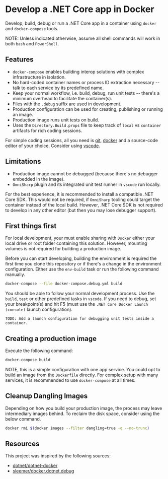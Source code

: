 # Develop a .NET Core app in Docker

Develop, build, debug or run a .NET Core app in a container using `docker` and `docker-compose` tools.

NOTE: Unless indicated otherwise, assume all shell commands will work in both `bash` and `PowerShell`.

## Features

* `docker-compose` enables building interop solutions with complex infrastructure in isolation.
* No hard-coded container names or process ID extraction necessary -- talk to each service by its predefined name.
* Keep your normal workflow, i.e. build, debug, run unit tests -- there's a minimum overhead to facilitate the container(s).
* Files with the `.debug` suffix are used in development.
* Production configuration can be used for creating, publishing or running an image.
* Production image runs unit tests on build.
* Uses the `Directory.Build.props` file to keep track of `local` vs `container` artifacts for rich coding sessions.

For simple coding sessions, all you need is [git](https://git-scm.com/), [docker](https://www.docker.com/) and a source-code editor of your choice. Consider using [vscode](https://code.visualstudio.com/).

## Limitations

* Production image cannot be debugged (because there's no debugger embedded in the image).
* `OmniSharp` plugin and its integrated unit test runner in `vscode` run locally.

For the best experience, it is recommended to install a compatible .NET Core SDK. This would not be required, if `OmniSharp` tooling could target the container instead of the local build. However, .NET Core SDK is not required to develop in any other editor (but then you may lose debugger support).

## First things first

For local development, your must enable sharing with `Docker` either your local drive or root folder containing this solution. However, mounting volumes is not required for building a production image.

Before you can start developing, building the environment is required the first time you clone this repository or if there's a change in the environment configuration. Either use the `env-build` task or run the following command manually.

```bash
docker-compose --file docker-compose.debug.yml build
```

You should be able to follow your normal development process. Use the `build`, `test` or other predefined tasks in `vscode`. If you need to debug, set your breakpoint(s) and hit F5 (must use the `.NET Core Docker Launch (console)` launch configuration).

    TODO: Add a launch configuration for debugging unit tests inside a container.

## Creating a production image

Execute the following command:

```bash
docker-compose build
```

NOTE, this is a simple configuration with one app service. You could opt to build an image from the `Dockerfile` directly. For complex setup with many services, it is recommended to use `docker-compose` at all times.

## Cleanup Dangling Images

Depending on how you build your production image, the process may leave intermediary images behind. To reclaim the disk space, consider using the below command.

```bash
docker rmi $(docker images --filter dangling=true -q --no-trunc)
```

## Resources

This project was inspired by the following sources:

* [dotnet/dotnet-docker](https://github.com/dotnet/dotnet-docker/tree/master/samples/dotnetapp)
* [sleemer/docker.dotnet.debug](https://github.com/sleemer/docker.dotnet.debug)
